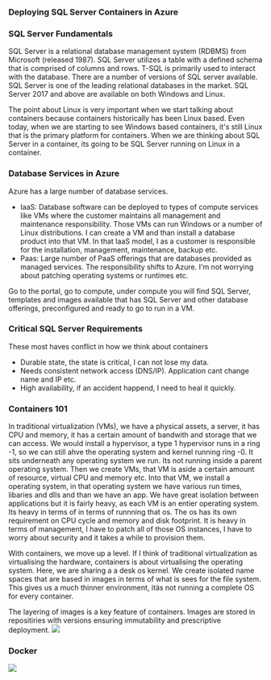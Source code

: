 
<h3> Deploying SQL Server Containers in Azure </h3>

<h3> SQL Server Fundamentals </h3>
<p> SQL Server is a relational database management system (RDBMS) from Microsoft (released 1987). SQL Server utilizes a table with a defined schema that is comprised of columns and rows. T-SQL is primarily used to interact with the database. There are a number of versions of SQL server available. SQL Server is one of the leading relational databases in the market. SQL Server 2017 and above are available on both Windows and Linux. </p>

<p> The point about Linux is very important when we start talking about containers because containers historically has been Linux based. Even today, when we are starting to see Windows based containers, it's still Linux that is the primary platform for containers. When we are thinking about SQL Server in a container, its going to be SQL Server running on Linux in a container. </p>

<h3> Database Services in Azure </h3>
<p> Azure has a large number of database services. </p>
<ul>
  <li> IaaS: Database software can be deployed to types of compute services like VMs where the customer maintains all management and maintenance responsibility. Those VMs can run Windows or a number of Linux distributions. I can create a VM and than install a database product into that VM. In that IaaS model, I as a customer is responsible for the installation, management, maintenance, backup etc. </li>
  <li> Paas: Large number of PaaS offerings that are databases provided as managed services. The responsibility shifts to Azure. I'm not worrying about patching operating systems or runtimes etc. </li>
  </ul>
  
  <p> Go to the portal, go to compute, under compute you will find SQL Server, templates and images available that has SQL Server and other database offerings, preconfigured and ready to go to run in a VM. </p>
  
<h3> Critical SQL Server Requirements </h3>
<p> These most haves conflict in how we think about containers </p>
<ul>
  <li> Durable state, the state is critical, I can not lose my data. </li>
  <li> Needs consistent network access (DNS/IP). Application cant change name and IP etc. </li>
  <li> High availability, if an accident happend, I need to heal it quickly. </li></ul>

<h3> Containers 101 </h3>
 <p> In traditional virtualization (VMs), we have a physical assets, a server, it has CPU and memory, it has a certain amount of bandwith and storage that we can access. We would install a hypervisor, a type 1 hypervisor runs in a ring -1, so we can still ahve the operating system and kernel running ring -0. It sits underneath any operating system we run. Its not running inside a parent operating system. Then we create VMs, that VM is aside a certain amount of resource, virtual CPU and memory etc. Into that VM, we install a operating system, in that operating system we have various run times, libaries and dlls and than we have an app. We have great isolation between applications but it is fairly heavy, as each VM is an entier operating system. Its heavy in terms of in terms of runnning that os. The os has its own requirement on CPU cycle and memory and disk footprint. It is heavy in terms of management, I have to patch all of those OS instances, I have to worry about security and it takes a while to provision them. </p>
 
 <p> With containers, we move up a level. If I think of traditional virtualization as virtualising the hardware, containers is about virtualising the operating system. Here, we are sharing a a desk os kernel. We create isolated name spaces that are based in images in terms of what is sees for the file system. This gives us a much thinner environment, itäs not running a complete OS for every container. </p>
 
 <p> The layering of images is a key feature of containers. Images are stored in repositiries with versions ensuring immutability and prescriptive deployment. 
 
<img src="https://miro.medium.com/max/1248/1*ql_47xetzYIEbkx4jeYZug.png">


<h3> Docker </h3>

<img src="https://www.google.se/search?q=docker&tbm=isch&hl=en&safe=active&chips=q:docker&bih=506&biw=1015&safe=active&hl=en&ved=2ahUKEwjB4dzToprqAhVdBncKHSjMAPkQ3VZ6BAgBEBU">
<p> 
